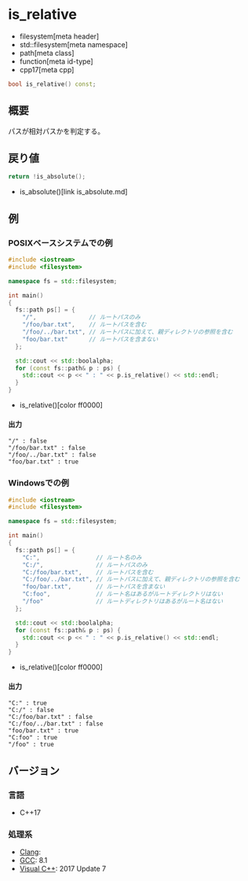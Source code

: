 # is_relative
* filesystem[meta header]
* std::filesystem[meta namespace]
* path[meta class]
* function[meta id-type]
* cpp17[meta cpp]

```cpp
bool is_relative() const;
```

## 概要
パスが相対パスかを判定する。


## 戻り値
```cpp
return !is_absolute();
```
* is_absolute()[link is_absolute.md]


## 例
### POSIXベースシステムでの例
```cpp example
#include <iostream>
#include <filesystem>

namespace fs = std::filesystem;

int main()
{
  fs::path ps[] = {
    "/",               // ルートパスのみ
    "/foo/bar.txt",    // ルートパスを含む
    "/foo/../bar.txt", // ルートパスに加えて、親ディレクトリの参照を含む
    "foo/bar.txt"      // ルートパスを含まない
  };

  std::cout << std::boolalpha;
  for (const fs::path& p : ps) {
    std::cout << p << " : " << p.is_relative() << std::endl;
  }
}
```
* is_relative()[color ff0000]

#### 出力
```
"/" : false
"/foo/bar.txt" : false
"/foo/../bar.txt" : false
"foo/bar.txt" : true
```


### Windowsでの例
```cpp example
#include <iostream>
#include <filesystem>

namespace fs = std::filesystem;

int main()
{
  fs::path ps[] = {
    "C:",                // ルート名のみ
    "C:/",               // ルートパスのみ
    "C:/foo/bar.txt",    // ルートパスを含む
    "C:/foo/../bar.txt", // ルートパスに加えて、親ディレクトリの参照を含む
    "foo/bar.txt",       // ルートパスを含まない
    "C:foo",             // ルート名はあるがルートディレクトリはない
    "/foo"               // ルートディレクトリはあるがルート名はない
  };

  std::cout << std::boolalpha;
  for (const fs::path& p : ps) {
    std::cout << p << " : " << p.is_relative() << std::endl;
  }
}
```
* is_relative()[color ff0000]

#### 出力
```
"C:" : true
"C:/" : false
"C:/foo/bar.txt" : false
"C:/foo/../bar.txt" : false
"foo/bar.txt" : true
"C:foo" : true
"/foo" : true
```



## バージョン
### 言語
- C++17

### 処理系
- [Clang](/implementation.md#clang):
- [GCC](/implementation.md#gcc): 8.1
- [Visual C++](/implementation.md#visual_cpp): 2017 Update 7
